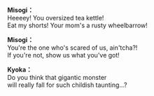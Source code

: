 # 

  
**Misogi：**  
Heeeey! You oversized tea kettle!  
Eat my shorts! Your mom's a rusty wheelbarrow!  
  
**Misogi：**  
You're the one who's scared of us, ain'tcha?!  
If you're not, show us what you've got!  
  
**Kyoka：**  
Do you think that gigantic monster  
will really fall for such childish taunting...?  
